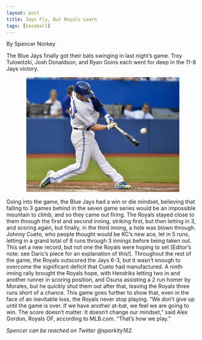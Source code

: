 ```yaml
---
layout: post
title: Jays Fly, But Royals Learn
tags: [baseball]
---
```

By Spencer Norkey

The Blue Jays finally got their bats swinging in last night’s game. Troy Tulowitzki, Josh Donaldson, and Ryan Goins each went for deep in the 11-8 Jays victory. 

<p style="text-align:center;"><img src="/images/Jays-Fly.jpeg" alt="Jays!" width="400" height="300"/></p>

Going into the game, the Blue Jays had a win or die mindset, believing that falling to  3 games behind in the seven game series would be an impossible mountain to climb, and so they came out firing. The Royals stayed close to them through the first and second inning, striking first, but then letting in 3, and scoring again, but finally, in the third inning, a hole was blown through. Johnny Cueto, who people thought would be KC’s new ace, let in 5 runs, letting in a grand total of 8 runs through 3 innings before being taken out. This set a new record, but not one the Royals were hoping to set [Editor’s note: see Daric’s piece for an explanation of this!]. Throughout the rest of the game, the Royals outscored the Jays 6-3, but it wasn’t enough to overcome the significant deficit that Cueto had manufactured. A ninth inning rally brought the Royals hope, with Hendriks letting two in and another runner in scoring position, and Osuna assisting a 2 run homer by Morales, but he quickly shut them out after that, leaving the Royals three runs short of a chance. This game goes further to show that, even in the face of an inevitable loss, the Royals never stop playing. “We don’t give up until the game is over. If we have another at-bat, we feel we are going to win. The score doesn’t matter. It doesn’t change our mindset,” said Alex Gordon, Royals OF, according to MLB.com. “That’s how we play.”


<i>Spencer can be reached on Twitter @sporkity162.</i>

